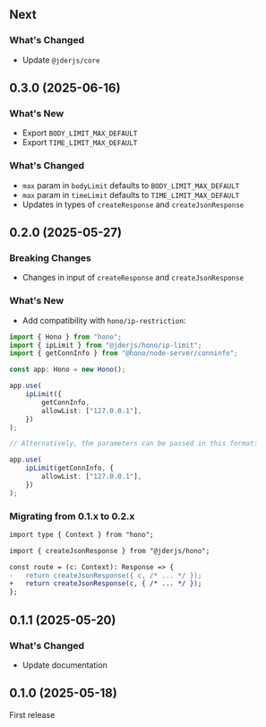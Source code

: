 ## Next

### What's Changed

- Update `@jderjs/core`

## 0.3.0 (2025-06-16)

### What's New

- Export `BODY_LIMIT_MAX_DEFAULT`
- Export `TIME_LIMIT_MAX_DEFAULT`

### What's Changed

- `max` param in `bodyLimit` defaults to `BODY_LIMIT_MAX_DEFAULT`
- `max` param in `timeLimit` defaults to `TIME_LIMIT_MAX_DEFAULT`
- Updates in types of `createResponse` and `createJsonResponse`

## 0.2.0 (2025-05-27)

### Breaking Changes

- Changes in input of `createResponse` and `createJsonResponse`

### What's New

- Add compatibility with `hono/ip-restriction`:

```ts
import { Hono } from "hono";
import { ipLimit } from "@jderjs/hono/ip-limit";
import { getConnInfo } from "@hono/node-server/conninfo";

const app: Hono = new Hono();

app.use(
    ipLimit({
        getConnInfo,
        allowList: ["127.0.0.1"],
    })
);

// Alternatively, the parameters can be passed in this format:

app.use(
    ipLimit(getConnInfo, {
        allowList: ["127.0.0.1"],
    })
);
```

### Migrating from 0.1.x to 0.2.x

```diff
import type { Context } from "hono";

import { createJsonResponse } from "@jderjs/hono";

const route = (c: Context): Response => {
-   return createJsonResponse({ c, /* ... */ });
+   return createJsonResponse(c, { /* ... */ });
};
```

## 0.1.1 (2025-05-20)

### What's Changed

- Update documentation

## 0.1.0 (2025-05-18)

First release
